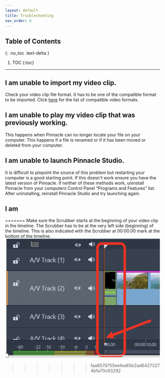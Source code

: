 ```yaml
---
layout: default
title: Troubleshooting
nav_order: 6
---
```

## Table of Contents
{: .no_toc .text-delta }

1. TOC
{:toc}

---

## I am unable to import my video clip.

Check your video clip file format. It has to be one of the compatible format to be imported. Click
<a href="https://shihkster1015.github.io/Em-Kevin-Pinnacle-Studio/#supported-video-files" >here</a> 
for the list of compatible video formats.

## I am unable to play my video clip that was previously working. 

This happens when Pinnacle can no longer locate your file on your computer. This happens if a file is renamed or if it 
has been moved or deleted from your computer. 

## I am unable to launch Pinnacle Studio. 

It is difficult to pinpoint the source of this problem but restarting your computer is a good starting point. 
If this doesn't work ensure you have the latest version of Pinnacle. If neither of these methods work, 
uninstall Pinnacle from your computers Control Panel “Programs and Features” list. 
After uninstalling, reinstall Pinnacle Studio and try launching again.   

## I am
=======
Make sure the Scrubber starts at the beginning of your video clip in the timeline. The Scrubber
has to be at the very left side (beginning) of the timeline. This is also indicated with the Scrubber
at 00:00.00 mark at the bottom of the timeline.
![scrub at zero](images/scrubber-at-zero.png)
>>>>>>> faa8579755eefea65b2ad64273274bfa70c63292
